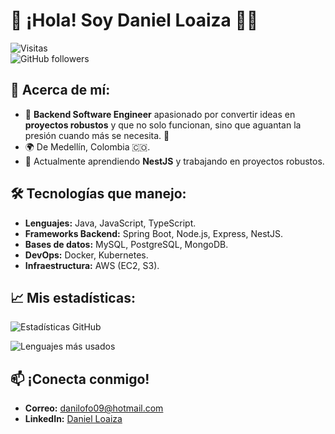 # 👋 ¡Hola! Soy Daniel Loaiza 👨‍💻

![Visitas](https://visitor-badge.laobi.icu/badge?page_id=loaiza000)  
![GitHub followers](https://img.shields.io/github/followers/loaiza000?style=social)

## 🚀 Acerca de mí:
- 💼 **Backend Software Engineer** apasionado por convertir ideas en **proyectos robustos** y que no solo funcionan, sino que aguantan la presión cuando más se necesita. 🚀
- 🌍 De Medellín, Colombia 🇨🇴.
- 🚀 Actualmente aprendiendo **NestJS** y trabajando en proyectos robustos.

## 🛠️ Tecnologías que manejo:
- **Lenguajes:** Java, JavaScript, TypeScript.
- **Frameworks Backend:** Spring Boot, Node.js, Express, NestJS.
- **Bases de datos:** MySQL, PostgreSQL, MongoDB.
- **DevOps:** Docker, Kubernetes.
- **Infraestructura:** AWS (EC2, S3).

## 📈 Mis estadísticas:
![Estadísticas GitHub](https://github-readme-stats.vercel.app/api?username=loaiza000&show_icons=true&theme=tokyonight)

![Lenguajes más usados](https://github-readme-stats.vercel.app/api/top-langs/?username=loaiza000&layout=compact&theme=tokyonight)

## 📫 ¡Conecta conmigo!
- **Correo:** [danilofo09@hotmail.com](mailto:danilofo09@hotmail.com)
- **LinkedIn:** [Daniel Loaiza](https://linkedin.com/in/dloaiza-dev)
